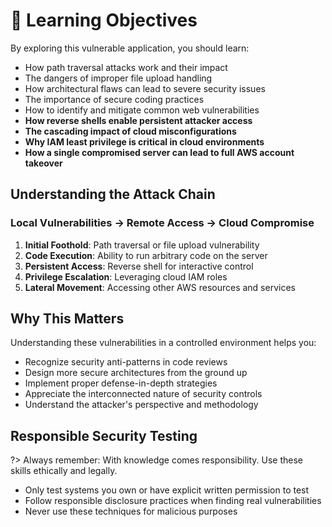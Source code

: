 # 🎯 Learning Objectives

By exploring this vulnerable application, you should learn:

- How path traversal attacks work and their impact
- The dangers of improper file upload handling
- How architectural flaws can lead to severe security issues
- The importance of secure coding practices
- How to identify and mitigate common web vulnerabilities
- **How reverse shells enable persistent attacker access**
- **The cascading impact of cloud misconfigurations**
- **Why IAM least privilege is critical in cloud environments**
- **How a single compromised server can lead to full AWS account takeover**

## Understanding the Attack Chain

### Local Vulnerabilities → Remote Access → Cloud Compromise

1. **Initial Foothold**: Path traversal or file upload vulnerability
2. **Code Execution**: Ability to run arbitrary code on the server
3. **Persistent Access**: Reverse shell for interactive control
4. **Privilege Escalation**: Leveraging cloud IAM roles
5. **Lateral Movement**: Accessing other AWS resources and services

## Why This Matters

Understanding these vulnerabilities in a controlled environment helps you:

- Recognize security anti-patterns in code reviews
- Design more secure architectures from the ground up
- Implement proper defense-in-depth strategies
- Appreciate the interconnected nature of security controls
- Understand the attacker's perspective and methodology

## Responsible Security Testing

?> Always remember: With knowledge comes responsibility. Use these skills ethically and legally.

- Only test systems you own or have explicit written permission to test
- Follow responsible disclosure practices when finding real vulnerabilities
- Never use these techniques for malicious purposes
